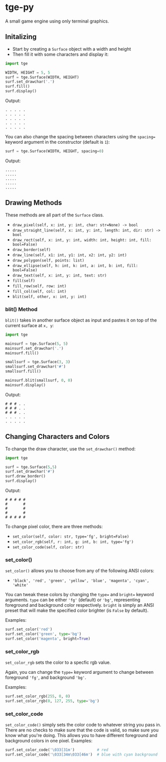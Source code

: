 # tge-py
A small game engine using only terminal graphics.

## Initalizing
- Start by creating a `Surface` object with a width and height
- Then fill it with some characters and display it:

```py
import tge

WIDTH, HEIGHT = 5, 5
surf = tge.Surface(WIDTH, HEIGHT)
surf.set_drawchar('.')
surf.fill()
surf.display()
```
Output:
```
. . . . .
. . . . .
. . . . .
. . . . .
. . . . .
```

You can also change the spacing between characters using the `spacing=` keyword argument in the constructor (default is `1`):
```py
surf = tge.Surface(WIDTH, HEIGHT, spacing=0)
```
Output:
```
.....
.....
.....
.....
.....
```

## Drawing Methods
These methods are all part of the `Surface` class.
- `draw_pixel(self, x: int, y: int, char: str=None) -> bool`
- `draw_straight_line(self, x: int, y: int, length: int, dir: str) -> bool`
- `draw_rect(self, x: int, y: int, width: int, height: int, fill: bool=False)`
- `draw_border(self)`
- `draw_line(self, x1: int, y1: int, x2: int, y2: int)`
- `draw_polygon(self, points: list)`
- `draw_ellipse(self, h: int, k: int, a: int, b: int, fill: bool=False)`
- `draw_text(self, x: int, y: int, text: str)`
- `fill(self)`
- `fill_row(self, row: int)`
- `fill_col(self, col: int)`
- `blit(self, other, x: int, y: int)`

### blit() Method
`blit()` takes in another surface object as input and pastes it on top of the current surface at `x, y`:
```py
import tge

mainsurf = tge.Surface(5, 5)
mainsurf.set_drawchar('.')
mainsurf.fill()

smallsurf = tge.Surface(3, 3)
smallsurf.set_drawchar('#')
smallsurf.fill()

mainsurf.blit(smallsurf, 0, 0)
mainsurf.display()
```
Output:
```
# # # . .
# # # . .
# # # . .
. . . . .
. . . . .
```

## Changing Characters and Colors
To change the draw character, use the `set_drawchar()` method:
```py
import tge

surf = tge.Surface(5,5)
surf.set_drawchar('#')
surf.draw_border()
surf.display()
```
Output:
```
# # # # #
#       #
#       #
#       #
# # # # #
```

To change pixel color, there are three methods:
- `set_color(self, color: str, type='fg', bright=False)`
- `set_color_rgb(self, r: int, g: int, b: int, type='fg')`
- `set_color_code(self, color: str)`

### set_color()
`set_color()` allows you to choose from any of the following ANSI colors:
- `'black', 'red', 'green', 'yellow', 'blue', 'magenta', 'cyan', 'white'`

You can tweak these colors by changing the `type=` and `bright=` keyword arguments. `type` can be either `'fg'` (default) or `'bg'`, representing foreground and background color respectively.
`bright` is simply an ANSI preset that will make the specified color brighter (is `False` by default).

Examples:
```py
surf.set_color('red')
surf.set_color('green', type='bg')
surf.set_color('magenta', bright=True)
```

### set_color_rgb
`set_color_rgb` sets the color to a specfic rgb value.

Again, you can change the `type=` keyword argument to change between foreground `'fg'`, and background `'bg'`.

Examples:
```py
surf.set_color_rgb(255, 0, 0)
surf.set_color_rgb(0, 127, 255, type='bg')
```

### set_color_code
`set_color_code()` simply sets the color code to whatever string you pass in. There are no checks to make sure that the code is valid, so make sure you know what you're doing. 
This allows you to have different foreground and background colors in one pixel.
Examples:
```py
surf.set_color_code('\033[31m')          # red
surf.set_color_code('\033[34m\033[46m')  # blue with cyan background
```
